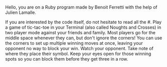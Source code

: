 Hello, you are on a Ruby program made by Benoit Ferretti with the help of Julien Lamalle.

If you are interested by the code itself, do not hesitate to read all the #.
Play a game of tic-tac-toe in your Terminal (also called Noughts and Crosses) in two player mode against your friends and family. Most players go for the middle space whenever they can, but don't ignore the corners! You can use the corners to set up multiple winning moves at once, leaving your opponent no way to block your win. Watch your opponent. Take note of where they place their symbol. Keep your eyes open for those winning spots so you can block them before they get three in a row. 
